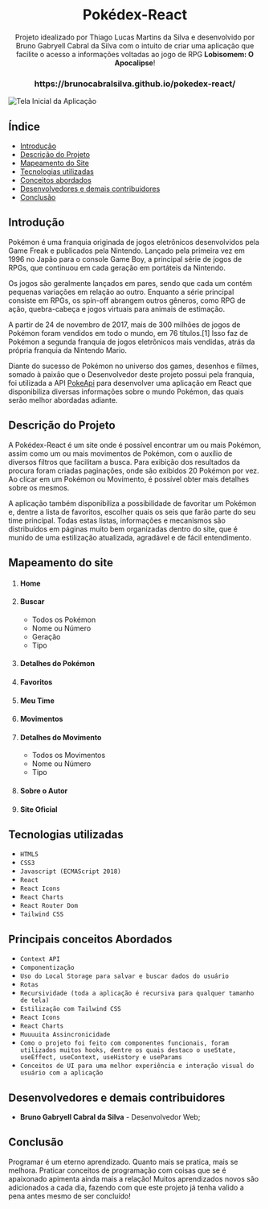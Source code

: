 <h1 align="center">Pokédex-React</h1>

<p align="center">Projeto idealizado por Thiago Lucas Martins da Silva e desenvolvido por Bruno Gabryell Cabral da Silva com o intuito de criar uma aplicação que facilite o acesso a informações voltadas ao jogo de RPG <strong>Lobisomem: O Apocalipse</strong>!</p>

<h3 align="center">https://brunocabralsilva.github.io/pokedex-react/</h3>

![Tela Inicial da Aplicação](front/src/imagens/wallpaper/presentation.png)

<h2> Índice</h2>

* [Introdução](#intro)
* [Descrição do Projeto](#descrição-do-projeto)
* [Mapeamento do Site](#mapeamento)
* [Tecnologias utilizadas](#tecnologias-utilizadas)
* [Conceitos abordados](#conceitos-abordados)
* [Desenvolvedores e demais contribuidores](#pessoas-envolvidas)
* [Conclusão](#conclusão)

<h2 id="intro">Introdução</h2>

<p>Pokémon é uma franquia originada de jogos eletrônicos desenvolvidos pela Game Freak e publicados pela Nintendo. Lançado pela primeira vez em 1996 no Japão para o console Game Boy, a principal série de jogos de RPGs, que continuou em cada geração em portáteis da Nintendo.</p>

<p>Os jogos são geralmente lançados em pares, sendo que cada um contém pequenas variações em relação ao outro. Enquanto a série principal consiste em RPGs, os spin-off abrangem outros gêneros, como RPG de ação, quebra-cabeça e jogos virtuais para animais de estimação.</p>

<p>A partir de 24 de novembro de 2017, mais de 300 milhões de jogos de Pokémon foram vendidos em todo o mundo, em 76 títulos.[1] Isso faz de Pokémon a segunda franquia de jogos eletrônicos mais vendidas, atrás da própria franquia da Nintendo Mario.</p>

<p>Diante do sucesso de Pokémon no universo dos games, desenhos e filmes, somado à paixão que o Desenvolvedor deste projeto possui pela franquia, foi utilizada a API <a href="https://pokeapi.co/" target="_blank" >PokeApi</a> para desenvolver uma aplicação em React que disponibiliza diversas informações sobre o mundo Pokémon, das quais serão melhor abordadas adiante. </p>

<h2 id="descrição-do-projeto">Descrição do Projeto</h2>

<p>A Pokédex-React é um site onde é possível encontrar um ou mais Pokémon, assim como um ou mais movimentos de Pokémon, com o auxílio de diversos filtros que facilitam a busca. Para exibição dos resultados da procura foram criadas paginações, onde são exibidos 20 Pokémon por vez. Ao clicar em um Pokémon ou Movimento, é possível obter mais detalhes sobre os mesmos.
</p>

<p>A aplicação também disponibiliza a possibilidade de favoritar um Pokémon e, dentre a lista de favoritos, escolher quais os seis que farão parte do seu time principal. Todas estas listas, informações e mecanismos são distribuídos em páginas muito bem organizadas dentro do site, que é munido de uma estilização atualizada, agradável e de fácil entendimento.
</p>

<h2 id="mapeamento">Mapeamento do site </h2>

<ol>
<li><h4>Home</h4></li> 

<p> </p>

<li><h4>Buscar</h4></li> 

<p> </p>

<ul>
<li>Todos os Pokémon</li>
<li>Nome ou Número</li>
<li>Geração</li>
<li>Tipo</li>
</ul>

<li><h4>Detalhes do Pokémon</h4></li> 

<p> </p>

<li><h4>Favoritos</h4></li> 

<p> </p>

<li><h4>Meu Time</h4></li> 

<p> </p>

<li><h4>Movimentos</h4></li> 

<p> </p>

<li><h4>Detalhes do Movimento</h4></li> 

<p> </p>

<ul>
<li>Todos os Movimentos</li>
<li>Nome ou Número</li>
<li>Tipo</li>
</ul>

<li><h4>Sobre o Autor</h4></li> 

<p> </p>

<li><h4>Site Oficial</h4></li> 

<p> </p>

</ol>

<h2 id="tecnologias-utilizadas">Tecnologias utilizadas</h2>

* `HTML5`
* `CSS3`
* `Javascript (ECMAScript 2018)`
* `React`
* `React Icons`
* `React Charts`
* `React Router Dom`
* `Tailwind CSS`

<h2 id="conceitos-abordados">Principais conceitos Abordados</h2>

* `Context API`
* `Componentização`
* `Uso do Local Storage para salvar e buscar dados do usuário`
* `Rotas`
* `Recursividade (toda a aplicação é recursiva para qualquer tamanho de tela)`
* `Estilização com Tailwind CSS`
* `React Icons`
* `React Charts`
* `Muuuuita Assincronicidade`
* `Como o projeto foi feito com componentes funcionais, foram utilizados muitos hooks, dentre os quais destaco o useState, useEffect, useContext, useHistory e useParams`
* `Conceitos de UI para uma melhor experiência e interação visual do usuário com a aplicação`

<h2 id="pessoas-envolvidas">Desenvolvedores e demais contribuidores</h2>

* <strong>Bruno Gabryell Cabral da Silva</strong> - Desenvolvedor Web;

<h2 id="conclusão">Conclusão</h2>

<p>Programar é um eterno aprendizado. Quanto mais se pratica, mais se melhora. Praticar conceitos de programação com coisas que se é apaixonado apimenta ainda mais a relação! Muitos aprendizados novos são adicionados a cada dia, fazendo com que este projeto já tenha valido a pena antes mesmo de ser concluído!</p>
